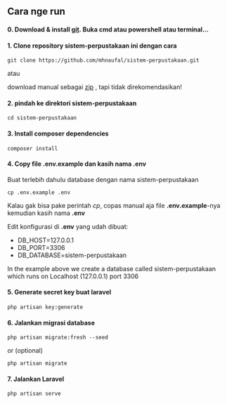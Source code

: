 ## Cara nge run

#### 0. Download & install [git](https://git-scm.com/). Buka cmd atau powershell atau terminal...

#### 1. Clone repository sistem-perpustakaan ini dengan cara
```
git clone https://github.com/mhnaufal/sistem-perpustakaan.git
```

atau

download manual sebagai [zip](https://github.com/mhnaufal/sistem-perpustakaan/archive/refs/heads/main.zip) , tapi tidak direkomendasikan!

#### 2. pindah ke direktori sistem-perpustakaan
```
cd sistem-perpustakaan
```

#### 3. Install composer dependencies
```
composer install
```

#### 4. Copy file .env.example dan kasih nama .env
Buat terlebih dahulu database dengan nama sistem-perpustakaan

```
cp .env.example .env
```

Kalau gak bisa pake perintah _cp_, copas manual aja file **.env.example**-nya kemudian kasih nama **.env** 

Edit konfigurasi di **.env** yang udah dibuat:
- DB_HOST=127.0.0.1
- DB_PORT=3306
- DB_DATABASE=sistem-perpustakaan

In the example above we create a database called sistem-perpustakaan which runs on Localhost (127.0.0.1) port 3306

#### 5. Generate secret key buat laravel
```
php artisan key:generate
```

#### 6. Jalankan migrasi database
```
php artisan migrate:fresh --seed
```

or (optional)

```
php artisan migrate
```

#### 7. Jalankan Laravel
```
php artisan serve
```
